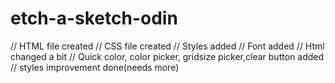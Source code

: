 # etch-a-sketch-odin

// HTML file created 
// CSS file created
// Styles added
// Font added
// Html changed a bit
// Quick color, color picker, gridsize picker,clear button added
// styles improvement done(needs more)
